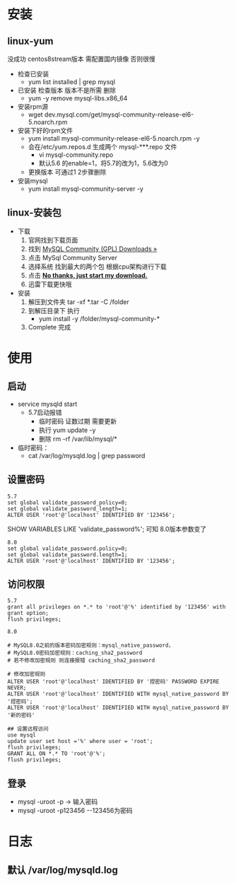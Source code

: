 # 安装

## linux-yum 

没成功 centos8stream版本 需配置国内镜像 否则很慢

- 检查已安装
  - yum list installed | grep mysql
- 已安装 检查版本 版本不是所需 删除
  - yum -y remove mysql-libs.x86_64
- 安装rpm源
  - wget dev.mysql.com/get/mysql-community-release-el6-5.noarch.rpm
- 安装下好的rpm文件
  - yum install mysql-community-release-el6-5.noarch.rpm -y
  - 会在/etc/yum.repos.d 生成两个 mysql-***.repo 文件
    - vi mysql-community.repo
    - 默认5.6 的enable=1，将5.7的改为1，5.6改为0
  - 更换版本 可通过1 2步骤删除
- 安装mysql
  - yum install mysql-community-server -y

## linux-安装包

- 下载
  1. 官网找到下载页面
  2. 找到 [MySQL Community (GPL) Downloads »](https://dev.mysql.com/downloads/)
  3. 点击 MySql Community Server
  4. 选择系统 找到最大的两个包 根据cpu架构进行下载
  5. 点击 **[No thanks, just start my download.](https://dev.mysql.com/get/Downloads/MySQL-8.0/mysql-8.0.23-1.el8.x86_64.rpm-bundle.tar)**
  6. 迅雷下载更快哦
- 安装
  1. 解压到文件夹 tar -xf *.tar -C /folder
  2. 到解压目录下 执行 
     - yum install -y /folder/mysql-community-*
  3. Complete 完成

# 使用

## 启动

- service mysqld start
  - 5.7启动报错 
    - 临时密码 证数过期 需要更新
    - 执行 yum update -y
    - 删除 rm -rf /var/lib/mysql/*
- 临时密码： 
  - cat /var/log/mysqld.log | grep password

## 设置密码

```
5.7
set global validate_password_policy=0;
set global validate_password_length=1;
ALTER USER 'root'@'localhost' IDENTIFIED BY '123456';
```

SHOW VARIABLES LIKE 'validate_password%'; 可知 8.0版本参数变了

```
8.0
set global validate_password.policy=0;
set global validate_password.length=1;
ALTER USER 'root'@'localhost' IDENTIFIED BY '123456';
```

## 访问权限

```
5.7
grant all privileges on *.* to 'root'@'%' identified by '123456' with grant option;
flush privileges;
```

```
8.0

# MySQL8.0之前的版本密码加密规则：mysql_native_password，
# MySQL8.0密码加密规则：caching_sha2_password
# 若不修改加密规则 则连接报错 caching_sha2_password

# 修改加密规则
ALTER USER 'root'@'localhost' IDENTIFIED BY '捏密码' PASSWORD EXPIRE NEVER;
ALTER USER 'root'@'localhost' IDENTIFIED WITH mysql_native_password BY '捏密码';
ALTER USER 'root'@'localhost' IDENTIFIED WITH mysql_native_password BY '新的密码'

## 设置远程访问
use mysql
update user set host ='%' where user = 'root';
flush privileges;
GRANT ALL ON *.* TO 'root'@'%';
flush privileges;
```



## 登录

-  mysql -uroot -p → 输入密码
-  mysql -uroot -p123456    --123456为密码















# 日志

## 默认 /var/log/mysqld.log

